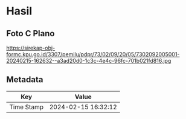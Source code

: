 # Hasil

## Foto C Plano

https://sirekap-obj-formc.kpu.go.id/3307/pemilu/pdpr/73/02/09/20/05/7302092005001-20240215-162632--a3ad20d0-1c3c-4e4c-96fc-701b021fd816.jpg


## Metadata

| Key        | Value               |
| ---------- | ------------------- |
| Time Stamp | 2024-02-15 16:32:12 |



